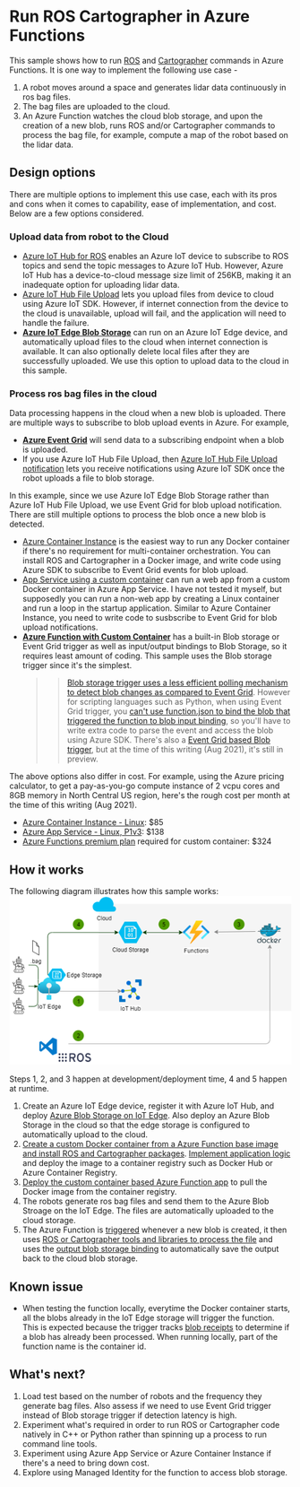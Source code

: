 # Run ROS Cartographer in Azure Functions

This sample shows how to run [ROS](https://www.ros.org/) and [Cartographer](https://github.com/cartographer-project/cartographer) commands in Azure Functions. It is one way to implement the following use case -

1. A robot moves around a space and generates lidar data continuously in ros bag files.
1. The bag files are uploaded to the cloud.
1. An Azure Function watches the cloud blob storage, and upon the creation of a new blob, runs ROS and/or Cartographer commands to process the bag file, for example, compute a map of the robot based on the lidar data.

## Design options

There are multiple options to implement this use case, each with its pros and cons when it comes to capability, ease of implementation, and cost. Below are a few options considered.

### Upload data from robot to the Cloud

* [Azure IoT Hub for ROS](https://github.com/microsoft/ros_azure_iothub) enables an Azure IoT device to subscribe to ROS topics and send the topic messages to Azure IoT Hub. However, Azure IoT Hub has a device-to-cloud message size limit of 256KB, making it an inadequate option for uploading lidar data.
* [Azure IoT Hub File Upload](https://docs.microsoft.com/en-us/azure/iot-hub/iot-hub-csharp-csharp-file-upload) lets you upload files from device to cloud using Azure IoT SDK. However, if internet connection from the device to the cloud is unavailable, upload will fail, and the application will need to handle the failure.
* [**Azure IoT Edge Blob Storage**](https://docs.microsoft.com/en-us/azure/iot-edge/how-to-store-data-blob?view=iotedge-2020-11) can run on an Azure IoT Edge device, and automatically upload files to the cloud when internet connection is available. It can also optionally delete local files after they are successfully uploaded. We use this option to upload data to the cloud in this sample.

### Process ros bag files in the cloud

Data processing happens in the cloud when a new blob is uploaded. There are multiple ways to subscribe to blob upload events in Azure. For example,

* [**Azure Event Grid**](https://docs.microsoft.com/en-us/azure/storage/blobs/storage-blob-event-overview#the-event-model) will send data to a subscribing endpoint when a blob is uploaded.
* If you use Azure IoT Hub File Upload, then [Azure IoT Hub File Upload notification](https://docs.microsoft.com/en-us/azure/iot-hub/iot-hub-devguide-file-upload#file-upload-notifications) lets you receive notifications using Azure IoT SDK once the robot uploads a file to blob storage.  

In this example, since we use Azure IoT Edge Blob Storage rather than Azure IoT Hub File Upload, we use Event Grid for blob upload notification. There are still multiple options to process the blob once a new blob is detected.

* [Azure Container Instance](https://docs.microsoft.com/en-us/azure/container-instances/container-instances-overview) is the easiest way to run any Docker container if there's no requirement for multi-container orchestration. You can install ROS and Cartographer in a Docker image, and write code using Azure SDK to subscribe to Event Grid events for blob upload.
* [App Service using a custom container](https://docs.microsoft.com/en-us/azure/app-service/tutorial-custom-container?pivots=container-linux) can run a web app from a custom Docker container in Azure App Service. I have not tested it myself, but supposedly you can run a non-web app by creating a Linux container and run a loop in the startup application. Similar to Azure Container Instance, you need to write code to susbscribe to Event Grid for blob upload notifications.
* [**Azure Function with Custom Container**](https://docs.microsoft.com/en-us/azure/azure-functions/functions-create-function-linux-custom-image?tabs=bash%2Cportal&pivots=programming-language-python) has a built-in Blob storage or Event Grid trigger as well as input/output bindings to Blob Storage, so it requires least amount of coding. This sample uses the Blob storage trigger since it's the simplest.
  >> [Blob storage trigger uses a less efficient polling mechanism to detect blob changes as compared to Event Grid](https://docs.microsoft.com/en-us/azure/azure-functions/functions-bindings-storage-blob-trigger?tabs=csharp). However for scripting languages such as Python, when using Event Grid trigger, you [can't use function.json to bind the blob that triggered the function to blob input binding](https://github.com/Azure/azure-functions-host/issues/7013), so you'll have to write extra code to parse the event and access the blob using Azure SDK. There's also a [Event Grid based Blob trigger](https://docs.microsoft.com/en-us/azure/azure-functions/functions-event-grid-blob-trigger?tabs=csharp), but at the time of this writing (Aug 2021), it's still in preview.

The above options also differ in cost. For example, using the Azure pricing calculator, to get a pay-as-you-go compute instance of 2 vcpu cores and 8GB memory in North Central US region, here's the rough cost per month at the time of this writing (Aug 2021).

* [Azure Container Instance - Linux](https://azure.microsoft.com/en-us/pricing/details/container-instances/): $85
* [Azure App Service - Linux, P1v3](https://azure.microsoft.com/en-us/pricing/details/app-service/linux/): $138
* [Azure Functions premium plan](https://azure.microsoft.com/en-us/pricing/details/functions/) required for custom container: $324

## How it works

The following diagram illustrates how this sample works:
![architecture](RosArchitecture.png)

Steps 1, 2, and 3 happen at development/deployment time, 4 and 5 happen at runtime.

1. Create an Azure IoT Edge device, register it with Azure IoT Hub, and deploy [Azure Blob Storage on IoT Edge](https://docs.microsoft.com/en-us/azure/iot-edge/how-to-store-data-blob?view=iotedge-2020-11). Also deploy an Azure Blob Storage in the cloud so that the edge storage is configured to automatically upload to the cloud.
1. [Create a custom Docker container from a Azure Function base image and install ROS and Cartographer packages](Dockerfile). [Implement application logic](BlobExample/__init__.py) and deploy the image to a container registry such as Docker Hub or Azure Container Registry.
1. [Deploy the custom container based Azure Function app](https://docs.microsoft.com/en-us/azure/azure-functions/functions-create-function-linux-custom-image?tabs=bash%2Cportal&pivots=programming-language-python#create-and-configure-a-function-app-on-azure-with-the-image) to pull the Docker image from the container registry.
1. The robots generate ros bag files and send them to the Azure Blob Stroage on the IoT Edge. The files are automatically uploaded to the cloud storage.
1. The Azure Function is [triggered](BlobExample/function.json#L6) whenever a new blob is created, it then uses [ROS or Cartographer tools and libraries to process the file](BlobExample/__init__.py#L24) and uses the [output blob storage binding](BlobExample/function.json#L13) to automatically save the output back to the cloud blob storage.

## Known issue

* When testing the function locally, everytime the Docker container starts, all the blobs already in the IoT Edge storage will trigger the function. This is expected because the trigger tracks [blob receipts](https://docs.microsoft.com/en-us/azure/azure-functions/functions-bindings-storage-blob-trigger?tabs=csharp#blob-receipts) to determine if a blob has already been processed. When running locally, part of the function name is the container id.

## What's next?

1. Load test based on the number of robots and the frequency they generate bag files. Also assess if we need to use Event Grid trigger instead of Blob storage trigger if detection latency is high.
1. Experiment what's required in order to run ROS or Cartographer code natively in C++ or Python rather than spinning up a process to run command line tools.
1. Experiment using Azure App Service or Azure Container Instance if there's a need to bring down cost.
1. Explore using Managed Identity for the function to access blob storage.
